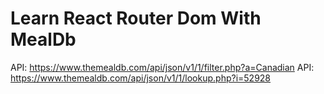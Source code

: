 # Learn React Router Dom With MealDb

API: https://www.themealdb.com/api/json/v1/1/filter.php?a=Canadian
API: https://www.themealdb.com/api/json/v1/1/lookup.php?i=52928
